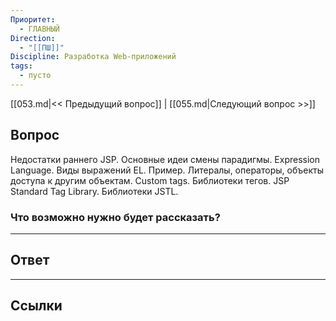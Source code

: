 ```yaml
---
Приоритет:
  - ГЛАВНЫЙ
Direction:
  - "[[ПШ]]" 
Discipline: Разработка Web-приложений 
tags:
  - пусто
---
```

[[053.md|<< Предыдущий вопрос]] | [[055.md|Следующий вопрос >>]]
## Вопрос
Недостатки раннего JSP. Основные идеи смены парадигмы. Expression Language. Виды выражений EL. Пример. Литералы, операторы, объекты доступа к другим объектам. Custom tags. Библиотеки тегов. JSP Standard Tag Library. Библиотеки JSTL.

### Что возможно нужно будет рассказать?


---
## Ответ

---
## Ссылки

